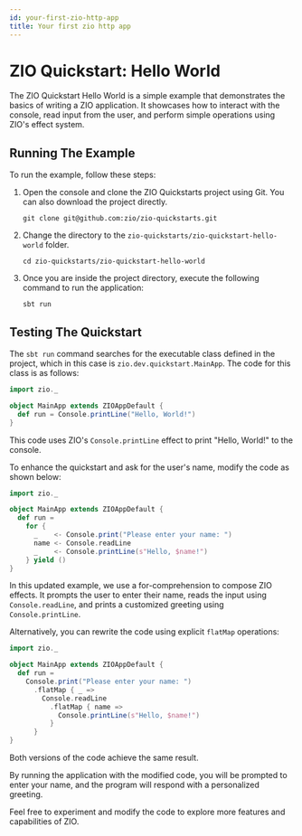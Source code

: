 ```yaml
---
id: your-first-zio-http-app
title: Your first zio http app
---
```


# ZIO Quickstart: Hello World

The ZIO Quickstart Hello World is a simple example that demonstrates the basics of writing a ZIO application. It showcases how to interact with the console, read input from the user, and perform simple operations using ZIO's effect system.

## Running The Example

To run the example, follow these steps:

1. Open the console and clone the ZIO Quickstarts project using Git. You can also download the project directly.
   ```
   git clone git@github.com:zio/zio-quickstarts.git
   ```

2. Change the directory to the `zio-quickstarts/zio-quickstart-hello-world` folder.
   ```
   cd zio-quickstarts/zio-quickstart-hello-world
   ```

3. Once you are inside the project directory, execute the following command to run the application:
   ```
   sbt run
   ```

## Testing The Quickstart

The `sbt run` command searches for the executable class defined in the project, which in this case is `zio.dev.quickstart.MainApp`. The code for this class is as follows:

```scala
import zio._

object MainApp extends ZIOAppDefault {
  def run = Console.printLine("Hello, World!")
}
```

This code uses ZIO's `Console.printLine` effect to print "Hello, World!" to the console.

To enhance the quickstart and ask for the user's name, modify the code as shown below:

```scala
import zio._

object MainApp extends ZIOAppDefault {
  def run =
    for {
      _    <- Console.print("Please enter your name: ")
      name <- Console.readLine
      _    <- Console.printLine(s"Hello, $name!")
    } yield ()
}
```

In this updated example, we use a for-comprehension to compose ZIO effects. It prompts the user to enter their name, reads the input using `Console.readLine`, and prints a customized greeting using `Console.printLine`.

Alternatively, you can rewrite the code using explicit `flatMap` operations:

```scala
import zio._

object MainApp extends ZIOAppDefault {
  def run =
    Console.print("Please enter your name: ")
      .flatMap { _ =>
        Console.readLine
          .flatMap { name =>
            Console.printLine(s"Hello, $name!")
          }
      }
}
```

Both versions of the code achieve the same result.

By running the application with the modified code, you will be prompted to enter your name, and the program will respond with a personalized greeting.

Feel free to experiment and modify the code to explore more features and capabilities of ZIO.
